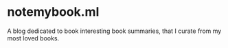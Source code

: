 # notemybook.ml
A blog dedicated to book interesting book summaries, that I curate from my most loved books.
